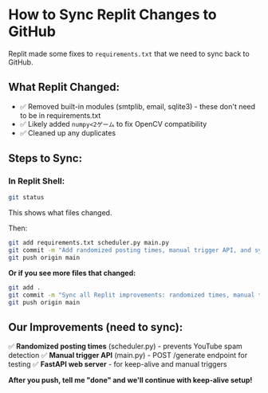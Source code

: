 # How to Sync Replit Changes to GitHub

Replit made some fixes to `requirements.txt` that we need to sync back to GitHub.

## What Replit Changed:
- ✅ Removed built-in modules (smtplib, email, sqlite3) - these don't need to be in requirements.txt
- ✅ Likely added `numpy<2ゲーム` to fix OpenCV compatibility
- ✅ Cleaned up any duplicates

## Steps to Sync:

### In Replit Shell:

```bash
git status
```

This shows what files changed.

Then:

```bash
git add requirements.txt scheduler.py main.py
git commit -m "Add randomized posting times, manual trigger API, and sync Replit fixes"
git push origin main
```

**Or if you see more files that changed:**

```bash
git add .
git commit -m "Sync all Replit improvements: randomized times, manual triggers, fixed requirements"
git push origin main
```

## Our Improvements (need to sync):

✅ **Randomized posting times** (scheduler.py) - prevents YouTube spam detection
✅ **Manual trigger API** (main.py) - POST /generate endpoint for testing
✅ **FastAPI web server** - for keep-alive and manual triggers

**After you push, tell me "done" and we'll continue with keep-alive setup!**

